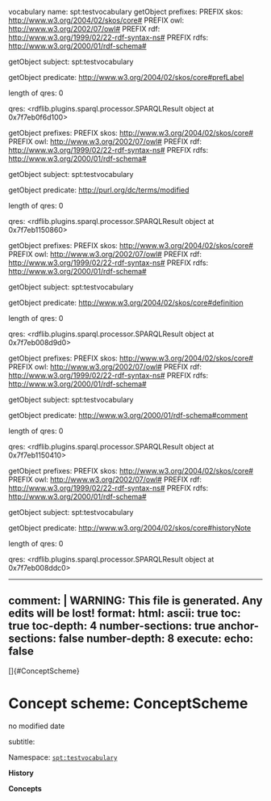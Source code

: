 vocabulary name: spt:testvocabulary
getObject prefixes: 
PREFIX skos: <http://www.w3.org/2004/02/skos/core#>
PREFIX owl: <http://www.w3.org/2002/07/owl#>
PREFIX rdf: <http://www.w3.org/1999/02/22-rdf-syntax-ns#>
PREFIX rdfs: <http://www.w3.org/2000/01/rdf-schema#>


getObject subject: spt:testvocabulary

getObject predicate: http://www.w3.org/2004/02/skos/core#prefLabel

length of qres: 0

qres: <rdflib.plugins.sparql.processor.SPARQLResult object at 0x7f7eb0f6d100>

getObject prefixes: 
PREFIX skos: <http://www.w3.org/2004/02/skos/core#>
PREFIX owl: <http://www.w3.org/2002/07/owl#>
PREFIX rdf: <http://www.w3.org/1999/02/22-rdf-syntax-ns#>
PREFIX rdfs: <http://www.w3.org/2000/01/rdf-schema#>


getObject subject: spt:testvocabulary

getObject predicate: http://purl.org/dc/terms/modified

length of qres: 0

qres: <rdflib.plugins.sparql.processor.SPARQLResult object at 0x7f7eb1150860>

getObject prefixes: 
PREFIX skos: <http://www.w3.org/2004/02/skos/core#>
PREFIX owl: <http://www.w3.org/2002/07/owl#>
PREFIX rdf: <http://www.w3.org/1999/02/22-rdf-syntax-ns#>
PREFIX rdfs: <http://www.w3.org/2000/01/rdf-schema#>


getObject subject: spt:testvocabulary

getObject predicate: http://www.w3.org/2004/02/skos/core#definition

length of qres: 0

qres: <rdflib.plugins.sparql.processor.SPARQLResult object at 0x7f7eb008d9d0>

getObject prefixes: 
PREFIX skos: <http://www.w3.org/2004/02/skos/core#>
PREFIX owl: <http://www.w3.org/2002/07/owl#>
PREFIX rdf: <http://www.w3.org/1999/02/22-rdf-syntax-ns#>
PREFIX rdfs: <http://www.w3.org/2000/01/rdf-schema#>


getObject subject: spt:testvocabulary

getObject predicate: http://www.w3.org/2000/01/rdf-schema#comment

length of qres: 0

qres: <rdflib.plugins.sparql.processor.SPARQLResult object at 0x7f7eb1150410>

getObject prefixes: 
PREFIX skos: <http://www.w3.org/2004/02/skos/core#>
PREFIX owl: <http://www.w3.org/2002/07/owl#>
PREFIX rdf: <http://www.w3.org/1999/02/22-rdf-syntax-ns#>
PREFIX rdfs: <http://www.w3.org/2000/01/rdf-schema#>


getObject subject: spt:testvocabulary

getObject predicate: http://www.w3.org/2004/02/skos/core#historyNote

length of qres: 0

qres: <rdflib.plugins.sparql.processor.SPARQLResult object at 0x7f7eb008ddc0>

---
comment: | 
  WARNING: This file is generated. Any edits will be lost!
format:
  html:
    ascii: true
    toc: true
    toc-depth: 4
    number-sections: true
    anchor-sections: false
    number-depth: 8
execute:
  echo: false
---

[]{#ConceptScheme}

# **Concept scheme:** ConceptScheme

no modified date

subtitle: 

Namespace: 
[`spt:testvocabulary`](spt:testvocabulary)

**History**


**Concepts**

